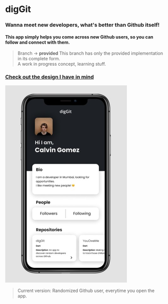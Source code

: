 # digGit
### Wanna meet new developers, what's better than Github itself! 
#### This app simply helps you come across new Github users, so you can follow and connect with them.
> Branch -> **provided** This branch has only the provided implementation in its complete form. <br>
A work in progress concept, learning stuff. <br>
### [Check out the design I have in mind](https://www.figma.com/file/jDTjzSgwW14XQi35mOnLgN/diggit) <br>
![Screenshot](mark2.jpg) <br>
> Current version: Randomized Github user, everytime you open the app.
